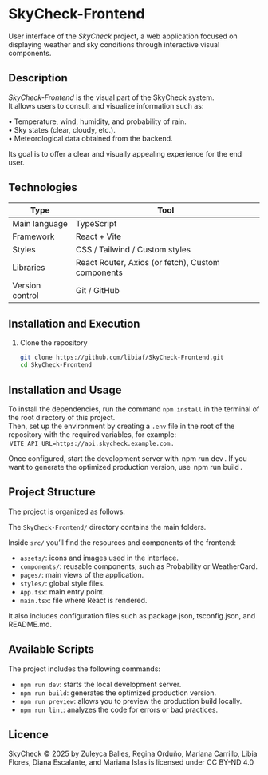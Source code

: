 # SkyCheck-Frontend

User interface of the *SkyCheck* project, a web application focused on displaying weather and sky conditions through interactive visual components.

## Description

*SkyCheck-Frontend* is the visual part of the SkyCheck system.  
It allows users to consult and visualize information such as:

•⁠  ⁠Temperature, wind, humidity, and probability of rain.  
•⁠  ⁠Sky states (clear, cloudy, etc.).  
•⁠  ⁠Meteorological data obtained from the backend.  

Its goal is to offer a clear and visually appealing experience for the end user.

## Technologies

| Type | Tool |
|------|------|
| Main language | TypeScript |
| Framework | React + Vite |
| Styles | CSS / Tailwind / Custom styles |
| Libraries | React Router, Axios (or fetch), Custom components |
| Version control | Git / GitHub |

## Installation and Execution

1. Clone the repository  
   ```bash
   git clone https://github.com/libiaf/SkyCheck-Frontend.git
   cd SkyCheck-Frontend
   
## Installation and Usage

To install the dependencies, run the command ⁠`npm install`⁠ in the terminal of the root directory of this project.  
Then, set up the environment by creating a ⁠`.env`⁠ file in the root of the repository with the required variables, for example:   
⁠ `VITE_API_URL=https://api.skycheck.example.com` ⁠.

Once configured, start the development server with ⁠ npm run dev ⁠. 
If you want to generate the optimized production version, use ⁠ npm run build ⁠.

## Project Structure

The project is organized as follows:

The `SkyCheck-Frontend/` directory contains the main folders.

Inside `src/` you’ll find the resources and components of the frontend:
- `assets/`: icons and images used in the interface.
- `components/`: reusable components, such as Probability or WeatherCard.
- `pages/`: main views of the application.
- ⁠`styles/`: global style files.
- `App.tsx`: main entry point.
- ⁠`main.tsx`: file where React is rendered.

It also includes configuration files such as package.json, tsconfig.json, and README.md.

## Available Scripts

The project includes the following commands:
- `npm run dev`: starts the local development server.
- ⁠`npm run build`: generates the optimized production version.
- ⁠`npm run preview`: allows you to preview the production build locally.
- ⁠`npm run lint`: analyzes the code for errors or bad practices.

## Licence

SkyCheck ©️ 2025 by Zuleyca Balles, Regina Orduño, Mariana Carrillo, Libia Flores, Diana Escalante, and Mariana Islas is licensed under CC BY-ND 4.0
